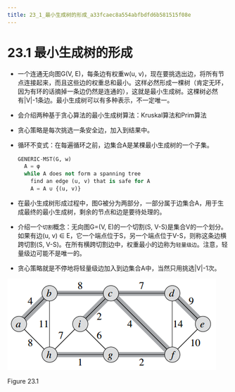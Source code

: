 ```yaml
---
title: 23_1_最小生成树的形成_a33fcaec8a554abfbdfd6b581515f08e
---
```


# 23.1 最小生成树的形成

- 一个连通无向图G(V, E)，每条边有权重w(u, v)，现在要挑选出边，将所有节点连接起来，而且这些边的权重总和最小。这样必然形成一棵树（肯定无环，因为有环的话摘掉一条边仍然是连通的），这就是最小生成树。这棵树必然有|V|-1条边。最小生成树可以有多种表示，不一定唯一。
- 会介绍两种基于贪心算法的最小生成树算法：Kruskal算法和Prim算法
- 贪心策略是每次挑选一条安全边，加入到结果中。
- 循环不变式：在每遍循环之前，边集合A是某棵最小生成树的一个子集。
    
    ```python
    GENERIC-MST(G, w)
      A = φ
      while A does not form a spanning tree
        find an edge (u, v) that is safe for A
        A = A ∪ {(u, v)}
    ```
    
- 在最小生成树形成过程中，图G被分为两部分，一部分属于边集合A，用于生成最终的最小生成树，剩余的节点和边是要待处理的。
- 介绍一个`切割`概念：无向图G=(V, E)的一个切割(S, V-S)是集合V的一个划分。如果有边(u, v) ∈ E，它一个端点位于S，另一个端点位于V-S，则称这条边横跨切割(S, V-S)。在所有横跨切割边中，权重最小的边称为`轻量级边`。注意，轻量级边可能不是唯一的。
- 贪心策略就是不停地将轻量级边加入到边集合A中，当然只用挑选|V|-1次。

![2022-05-02_11-24-51](assets/2022-05-02_11-24-51.png)

Figure 23.1